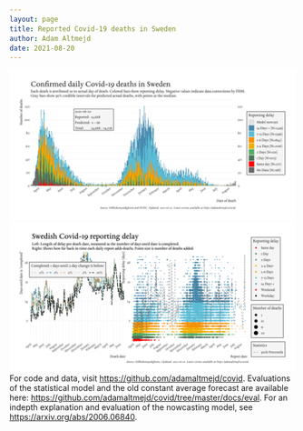 ```yaml
---
layout: page
title: Reported Covid-19 deaths in Sweden
author: Adam Altmejd
date: 2021-08-20
---
```


![Graph of Swedish Covid-19 deaths with reporting delay.](deaths_lag_sweden_2021-08-20.png "Swedish Covid-19 deaths.")
![Graph of Swedish Covid-19 reporting delay in daily deaths.](lag_trend_sweden_2021-08-20.png "Trend in Swedish Covid-19 mortality reporting delay.")
For code and data, visit <https://github.com/adamaltmejd/covid>.
Evaluations of the statistical model and the old constant average forecast are available here: <https://github.com/adamaltmejd/covid/tree/master/docs/eval>.
For an indepth explanation and evaluation of the nowcasting model, see <https://arxiv.org/abs/2006.06840>.
